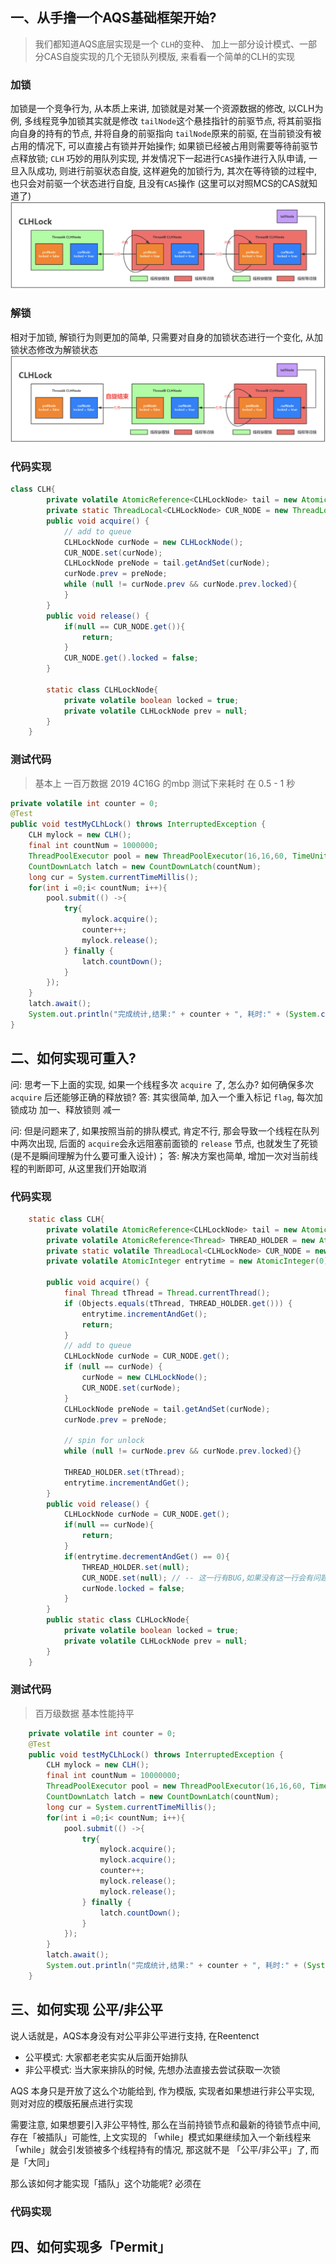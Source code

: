 ## 一、从手撸一个AQS基础框架开始? 
> 我们都知道AQS底层实现是一个 `CLH`的变种、 加上一部分设计模式、一部分CAS自旋实现的几个无锁队列模版,  来看看一个简单的CLH的实现

### 加锁
加锁是一个竞争行为, 从本质上来讲, 加锁就是对某一个资源数据的修改, 以CLH为例, 多线程竞争加锁其实就是修改 `tailNode`这个悬挂指针的前驱节点,  将其前驱指向自身的持有的节点, 并将自身的前驱指向 `tailNode`原来的前驱, 在当前锁没有被占用的情况下, 可以直接占有锁并开始操作;  如果锁已经被占用则需要等待前驱节点释放锁; 
`CLH` 巧妙的用队列实现, 并发情况下一起进行`CAS`操作进行入队申请, 一旦入队成功, 则进行前驱状态自旋, 这样避免的加锁行为, 其次在等待锁的过程中, 也只会对前驱一个状态进行自旋, 且没有`CAS`操作 (这里可以对照MCS的CAS就知道了)
![image.png](从设计角度学习AQS/img_1.png)
### 解锁
相对于加锁, 解锁行为则更加的简单, 只需要对自身的加锁状态进行一个变化, 从加锁状态修改为解锁状态
![image.png](从设计角度学习AQS/img_2.png)
### 代码实现
```java
class CLH{
        private volatile AtomicReference<CLHLockNode> tail = new AtomicReference<>(null);
        private static ThreadLocal<CLHLockNode> CUR_NODE = new ThreadLocal<>();
        public void acquire() {
            // add to queue
            CLHLockNode curNode = new CLHLockNode();
            CUR_NODE.set(curNode);
            CLHLockNode preNode = tail.getAndSet(curNode);
            curNode.prev = preNode;
            while (null != curNode.prev && curNode.prev.locked){
            }
        }
        public void release() {
            if(null == CUR_NODE.get()){
                return;
            }
            CUR_NODE.get().locked = false;
        }

        static class CLHLockNode{
            private volatile boolean locked = true;
            private volatile CLHLockNode prev = null;
        }
    }
```
### 测试代码
> 基本上  一百万数据  2019 4C16G 的mbp 测试下来耗时 在 0.5 - 1 秒

```java
private volatile int counter = 0;
@Test
public void testMyCLhLock() throws InterruptedException {
    CLH mylock = new CLH();
    final int countNum = 1000000;
    ThreadPoolExecutor pool = new ThreadPoolExecutor(16,16,60, TimeUnit.SECONDS, new ArrayBlockingQueue<>(countNum));
    CountDownLatch latch = new CountDownLatch(countNum);
    long cur = System.currentTimeMillis();
    for(int i =0;i< countNum; i++){
        pool.submit(() ->{
            try{
                mylock.acquire();
                counter++;
                mylock.release();
            } finally {
                latch.countDown();
            }
        });
    }
    latch.await();
    System.out.println("完成统计,结果:" + counter + ", 耗时:" + (System.currentTimeMillis() - cur));
}
```
## 二、如何实现可重入? 
问: 思考一下上面的实现, 如果一个线程多次 `acquire` 了, 怎么办?  如何确保多次 `acquire` 后还能够正确的释放锁? 
答: 其实很简单, 加入一个重入标记 `flag`,  每次加锁成功 加一、释放锁则 减一

问: 但是问题来了, 如果按照当前的排队模式, 肯定不行, 那会导致一个线程在队列中两次出现, 后面的 `acquire`会永远阻塞前面锁的 `release` 节点, 也就发生了死锁(是不是瞬间理解为什么要可重入设计)；
答:  解决方案也简单, 增加一次对当前线程的判断即可,  从这里我们开始取消
### 代码实现
```java
    static class CLH{
        private volatile AtomicReference<CLHLockNode> tail = new AtomicReference<>(null);
        private volatile AtomicReference<Thread> THREAD_HOLDER = new AtomicReference<>(null);
        private static volatile ThreadLocal<CLHLockNode> CUR_NODE = new ThreadLocal<>();
        private volatile AtomicInteger entrytime = new AtomicInteger(0);

        public void acquire() {
            final Thread tThread = Thread.currentThread();
            if (Objects.equals(tThread, THREAD_HOLDER.get())) {
                entrytime.incrementAndGet();
                return;
            }
            // add to queue
            CLHLockNode curNode = CUR_NODE.get();
            if (null == curNode) {
                curNode = new CLHLockNode();
                CUR_NODE.set(curNode);
            }
            CLHLockNode preNode = tail.getAndSet(curNode);
            curNode.prev = preNode;

            // spin for unlock
            while (null != curNode.prev && curNode.prev.locked){}

            THREAD_HOLDER.set(tThread);
            entrytime.incrementAndGet();
        }
        public void release() {
            CLHLockNode curNode = CUR_NODE.get();
            if(null == curNode){
                return;
            }
            if(entrytime.decrementAndGet() == 0){
                THREAD_HOLDER.set(null);
                CUR_NODE.set(null); // -- 这一行有BUG,如果没有这一行会有问题, 有兴趣的可以自行研究一下
                curNode.locked = false;
            }
        }
        public static class CLHLockNode{
            private volatile boolean locked = true;
            private volatile CLHLockNode prev = null;
        }
    }
```
### 测试代码
>  百万级数据 基本性能持平 

```java
    private volatile int counter = 0;
    @Test
    public void testMyCLhLock() throws InterruptedException {
        CLH mylock = new CLH();
        final int countNum = 10000000;
        ThreadPoolExecutor pool = new ThreadPoolExecutor(16,16,60, TimeUnit.SECONDS, new ArrayBlockingQueue<>(countNum));
        CountDownLatch latch = new CountDownLatch(countNum);
        long cur = System.currentTimeMillis();
        for(int i =0;i< countNum; i++){
            pool.submit(() ->{
                try{
                    mylock.acquire();
                    mylock.acquire();
                    counter++;
                    mylock.release();
                    mylock.release();
                } finally {
                    latch.countDown();
                }
            });
        }
        latch.await();
        System.out.println("完成统计,结果:" + counter + ", 耗时:" + (System.currentTimeMillis() - cur));
    }
```

## 三、如何实现 公平/非公平
说人话就是，AQS本身没有对公平非公平进行支持, 在Reentenct

- 公平模式:  大家都老老实实从后面开始排队
- 非公平模式: 当大家来排队的时候, 先想办法直接去尝试获取一次锁

AQS 本身只是开放了这么个功能给到, 作为模版, 实现者如果想进行非公平实现, 则对对应的模版拓展点进行实现

需要注意, 如果想要引入非公平特性, 那么在当前持锁节点和最新的待锁节点中间, 存在「被插队」可能性, 上文实现的 「while」模式如果继续加入一个新线程来 「while」就会引发锁被多个线程持有的情况,  那这就不是 「公平/非公平」了, 而是「大同」

那么该如何才能实现「插队」这个功能呢? 必须在
### 代码实现
## 
## 四、如何实现多「Permit」
